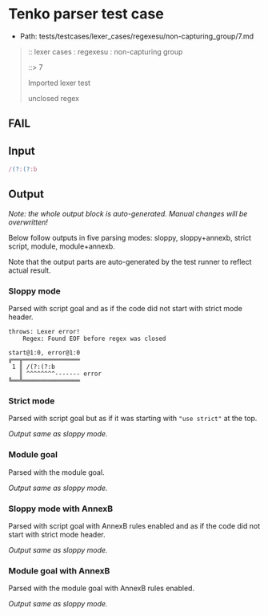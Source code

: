 # Tenko parser test case

- Path: tests/testcases/lexer_cases/regexesu/non-capturing_group/7.md

> :: lexer cases : regexesu : non-capturing group
>
> ::> 7
>
> Imported lexer test
>
> unclosed regex

## FAIL

## Input

`````js
/(?:(?:b
`````

## Output

_Note: the whole output block is auto-generated. Manual changes will be overwritten!_

Below follow outputs in five parsing modes: sloppy, sloppy+annexb, strict script, module, module+annexb.

Note that the output parts are auto-generated by the test runner to reflect actual result.

### Sloppy mode

Parsed with script goal and as if the code did not start with strict mode header.

`````
throws: Lexer error!
    Regex: Found EOF before regex was closed

start@1:0, error@1:0
╔══╦════════════════
 1 ║ /(?:(?:b
   ║ ^^^^^^^^------- error
╚══╩════════════════

`````

### Strict mode

Parsed with script goal but as if it was starting with `"use strict"` at the top.

_Output same as sloppy mode._

### Module goal

Parsed with the module goal.

_Output same as sloppy mode._

### Sloppy mode with AnnexB

Parsed with script goal with AnnexB rules enabled and as if the code did not start with strict mode header.

_Output same as sloppy mode._

### Module goal with AnnexB

Parsed with the module goal with AnnexB rules enabled.

_Output same as sloppy mode._
